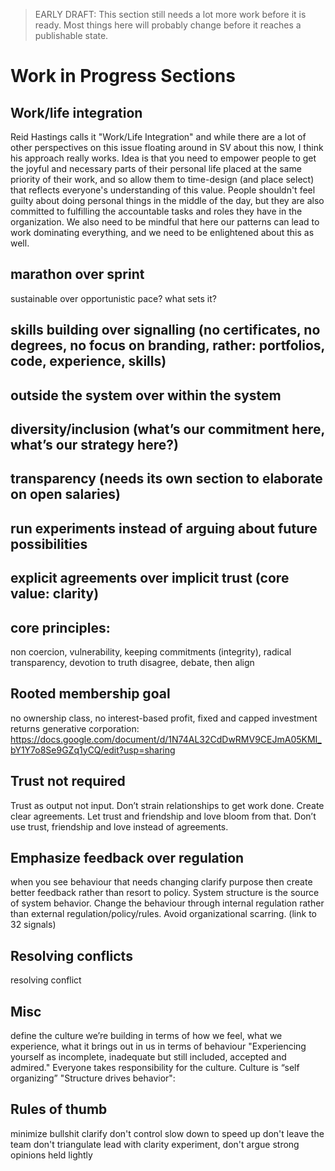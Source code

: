 > EARLY DRAFT: This section still needs a lot more work before it is ready. Most things here will probably change before it reaches a publishable state.

# Work in Progress Sections

## Work/life integration

Reid Hastings calls it "Work/Life Integration" and while there are a lot of other perspectives on this issue floating around in SV about this now, I think his approach really works. Idea is that you need to empower people to get the joyful and necessary parts of their personal life placed at the same priority of their work, and so allow them to time-design (and place select) that reflects everyone's understanding of this value. People shouldn't feel guilty about doing personal things in the middle of the day, but they are also committed to fulfilling the accountable tasks and roles they have in the organization. We also need to be mindful that here our patterns can lead to work dominating everything, and we need to be enlightened about this as well.

## marathon over sprint
sustainable over opportunistic
pace? what sets it?

## skills building over signalling (no certificates, no degrees, no focus on branding, rather: portfolios, code, experience, skills)

## outside the system over within the system

## diversity/inclusion (what’s our commitment here, what’s our strategy here?)

## transparency (needs its own section to elaborate on open salaries)

## run experiments instead of arguing about future possibilities

## explicit agreements over implicit trust (core value: clarity)

## core principles:
non coercion, vulnerability, keeping commitments (integrity), radical transparency, devotion to truth
disagree, debate, then align

## Rooted membership goal
no ownership class, no interest-based profit, fixed and capped investment returns
generative corporation:
https://docs.google.com/document/d/1N74AL32CdDwRMV9CEJmA05KMI_bY1Y7o8Se9GZq1yCQ/edit?usp=sharing

## Trust not required
Trust as output not input. Don’t strain relationships to get work done. Create clear agreements. Let trust and friendship and love bloom from that. Don’t use trust, friendship and love instead of agreements.

## Emphasize feedback over regulation
when you see behaviour that needs changing clarify purpose then create better feedback rather than resort to policy. System structure is the source of system behavior. Change the behaviour through internal regulation rather than external regulation/policy/rules. Avoid organizational scarring. (link to 32 signals)

## Resolving conflicts
resolving conflict

## Misc
define the culture we’re building in terms of how we feel, what we experience, what it brings out in us in terms of behaviour "Experiencing yourself as incomplete, inadequate but still included, accepted and admired."
Everyone takes responsibility for the culture.
Culture is “self organizing”
"Structure drives behavior":

## Rules of thumb
minimize bullshit
clarify don't control
slow down to speed up
don't leave the team
don't triangulate
lead with clarity
experiment, don't argue
strong opinions held lightly

